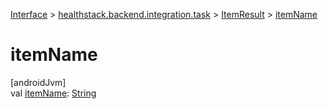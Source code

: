 
[Interface](../../../index.html) > [healthstack.backend.integration.task](../index.html) > [ItemResult](index.html) > [itemName](item-name.html)



# itemName



[androidJvm]\
val [itemName](item-name.html): [String](https://kotlinlang.org/api/latest/jvm/stdlib/kotlin/-string/index.html)




